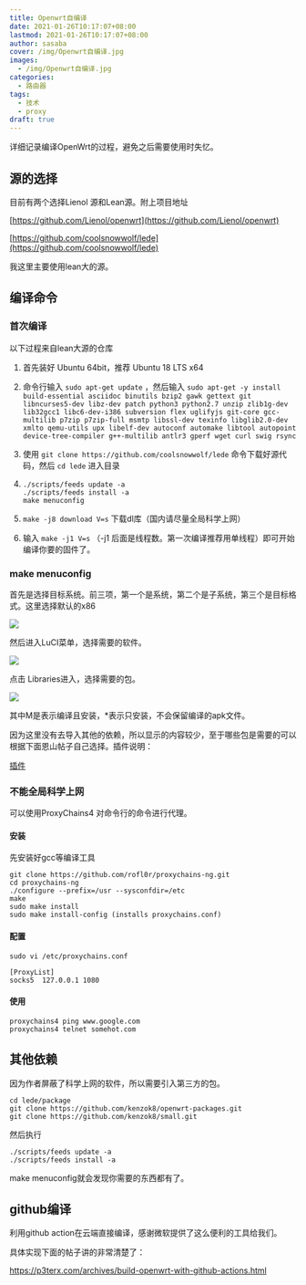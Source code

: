 ```yaml
---
title: Openwrt自编译
date: 2021-01-26T10:17:07+08:00
lastmod: 2021-01-26T10:17:07+08:00
author: sasaba
cover: /img/Openwrt自编译.jpg
images:
  - /img/Openwrt自编译.jpg
categories:
  - 路由器
tags:
  - 技术
  - proxy
draft: true
---
```


详细记录编译OpenWrt的过程，避免之后需要使用时失忆。

<!--more-->

## 源的选择

目前有两个选择Lienol 源和Lean源。附上项目地址

[https://github.com/Lienol/openwrt](https://github.com/Lienol/openwrt)

[https://github.com/coolsnowwolf/lede](https://github.com/coolsnowwolf/lede)

我这里主要使用lean大的源。

## 编译命令

### 首次编译

以下过程来自lean大源的仓库

1. 首先装好 Ubuntu 64bit，推荐 Ubuntu 18 LTS x64

2. 命令行输入 `sudo apt-get update` ，然后输入 `sudo apt-get -y install build-essential asciidoc binutils bzip2 gawk gettext git libncurses5-dev libz-dev patch python3 python2.7 unzip zlib1g-dev lib32gcc1 libc6-dev-i386 subversion flex uglifyjs git-core gcc-multilib p7zip p7zip-full msmtp libssl-dev texinfo libglib2.0-dev xmlto qemu-utils upx libelf-dev autoconf automake libtool autopoint device-tree-compiler g++-multilib antlr3 gperf wget curl swig rsync`

3. 使用 `git clone https://github.com/coolsnowwolf/lede` 命令下载好源代码，然后 `cd lede` 进入目录

4. ```shell
   ./scripts/feeds update -a
   ./scripts/feeds install -a
   make menuconfig
   ```

5. `make -j8 download V=s` 下载dl库（国内请尽量全局科学上网）

6. 输入 `make -j1 V=s` （-j1 后面是线程数。第一次编译推荐用单线程）即可开始编译你要的固件了。

### make menuconfig

首先是选择目标系统。前三项，第一个是系统，第二个是子系统，第三个是目标格式。这里选择默认的x86

![](https://sasaba-1256963938.cos.ap-shanghai.myqcloud.com/uPic20210126104506.png)

然后进入LuCI菜单，选择需要的软件。

![](https://sasaba-1256963938.cos.ap-shanghai.myqcloud.com/uPic20210126104838.png)

点击 Libraries进入，选择需要的包。

![](https://sasaba-1256963938.cos.ap-shanghai.myqcloud.com/uPic20210126104937.png)

其中M是表示编译且安装，*表示只安装，不会保留编译的apk文件。

因为这里没有去导入其他的依赖，所以显示的内容较少，至于哪些包是需要的可以根据下面恩山帖子自己选择。插件说明：

[插件](https://www.right.com.cn/forum/thread-344825-1-1.html)

### 不能全局科学上网

可以使用ProxyChains4 对命令行的命令进行代理。

#### 安装

先安装好gcc等编译工具

```shell
git clone https://github.com/rofl0r/proxychains-ng.git 
cd proxychains-ng
./configure --prefix=/usr --sysconfdir=/etc
make
sudo make install
sudo make install-config (installs proxychains.conf)
```

#### 配置

```shell
sudo vi /etc/proxychains.conf

[ProxyList]
socks5 	127.0.0.1 1080
```

#### 使用

```shell
proxychains4 ping www.google.com
proxychains4 telnet somehot.com
```

## 其他依赖

因为作者屏蔽了科学上网的软件，所以需要引入第三方的包。

```shell
cd lede/package
git clone https://github.com/kenzok8/openwrt-packages.git
git clone https://github.com/kenzok8/small.git
```

然后执行

```shell
./scripts/feeds update -a
./scripts/feeds install -a
```

make menuconfig就会发现你需要的东西都有了。

## github编译

利用github action在云端直接编译，感谢微软提供了这么便利的工具给我们。

具体实现下面的帖子讲的非常清楚了：

https://p3terx.com/archives/build-openwrt-with-github-actions.html